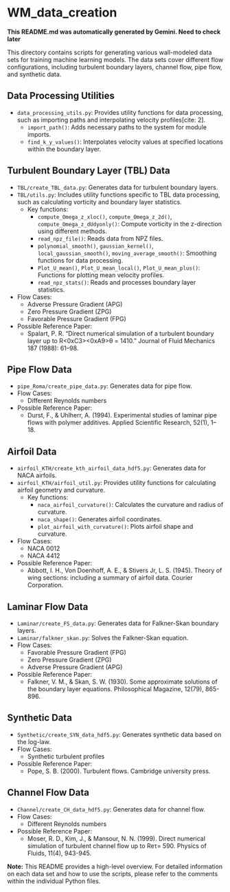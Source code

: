 # WM_data_creation

**This README.md was automatically generated by Gemini. Need to check later**

This directory contains scripts for generating various wall-modeled data sets for training machine learning models. The data sets cover different flow configurations, including turbulent boundary layers, channel flow, pipe flow, and synthetic data.

## Data Processing Utilities

* `data_processing_utils.py`:  Provides utility functions for data processing, such as importing paths and interpolating velocity profiles[cite: 2].
    * `import_path()`:  Adds necessary paths to the system for module imports.
    * `find_k_y_values()`:  Interpolates velocity values at specified locations within the boundary layer.

## Turbulent Boundary Layer (TBL) Data

* `TBL/create_TBL_data.py`:  Generates data for turbulent boundary layers.
* `TBL/utils.py`:  Includes utility functions specific to TBL data processing, such as calculating vorticity and boundary layer statistics.
    * Key functions:
        * `compute_Omega_z_xloc()`, `compute_Omega_z_2d()`, `compute_Omega_z_dUdyonly()`:  Compute vorticity in the z-direction using different methods.
        * `read_npz_file()`:  Reads data from NPZ files.
        * `polynomial_smooth()`, `gaussian_kernel()`, `local_gaussian_smooth()`, `moving_average_smooth()`:  Smoothing functions for data processing.
        * `Plot_U_mean()`, `Plot_U_mean_local()`, `Plot_U_mean_plus()`:  Functions for plotting mean velocity profiles.
        * `read_npz_stats()`:  Reads and processes boundary layer statistics.
* Flow Cases:
    * Adverse Pressure Gradient (APG)
    * Zero Pressure Gradient (ZPG)
    * Favorable Pressure Gradient (FPG)
* Possible Reference Paper:
    * Spalart, P. R. “Direct numerical simulation of a turbulent boundary layer up to R<0xC3><0xA9>θ = 1410.” Journal of Fluid Mechanics 187 (1988): 61–98.

## Pipe Flow Data

* `pipe_Roma/create_pipe_data.py`:  Generates data for pipe flow.
* Flow Cases:
    * Different Reynolds numbers
* Possible Reference Paper:
    * Durst, F., & Uhlherr, A. (1994). Experimental studies of laminar pipe flows with polymer additives. Applied Scientific Research, 52(1), 1–18.

## Airfoil Data

* `airfoil_KTH/create_kth_airfoil_data_hdf5.py`:  Generates data for NACA airfoils.
* `airfoil_KTH/airfoil_util.py`:  Provides utility functions for calculating airfoil geometry and curvature.
    * Key functions:
        * `naca_airfoil_curvature()`:  Calculates the curvature and radius of curvature.
        * `naca_shape()`:  Generates airfoil coordinates.
        * `plot_airfoil_with_curvature()`:  Plots airfoil shape and curvature.
* Flow Cases:
    * NACA 0012
    * NACA 4412
* Possible Reference Paper:
    * Abbott, I. H., Von Doenhoff, A. E., & Stivers Jr, L. S. (1945). Theory of wing sections: including a summary of airfoil data. Courier Corporation.

## Laminar Flow Data

* `Laminar/create_FS_data.py`:  Generates data for Falkner-Skan boundary layers.
* `Laminar/falkner_skan.py`:  Solves the Falkner-Skan equation.
* Flow Cases:
    * Favorable Pressure Gradient (FPG)
    * Zero Pressure Gradient (ZPG)
    * Adverse Pressure Gradient (APG)
* Possible Reference Paper:
    * Falkner, V. M., & Skan, S. W. (1930). Some approximate solutions of the boundary layer equations. Philosophical Magazine, 12(79), 865-896.

## Synthetic Data

* `Synthetic/create_SYN_data_hdf5.py`:  Generates synthetic data based on the log-law.
* Flow Cases:
    * Synthetic turbulent profiles
* Possible Reference Paper:
    * Pope, S. B. (2000). Turbulent flows. Cambridge university press.

## Channel Flow Data

* `Channel/create_CH_data_hdf5.py`:  Generates data for channel flow.
* Flow Cases:
    * Different Reynolds numbers
* Possible Reference Paper:
    * Moser, R. D., Kim, J., & Mansour, N. N. (1999). Direct numerical simulation of turbulent channel flow up to Reτ= 590. Physics of Fluids, 11(4), 943-945.

**Note:** This README provides a high-level overview. For detailed information on each data set and how to use the scripts, please refer to the comments within the individual Python files.
